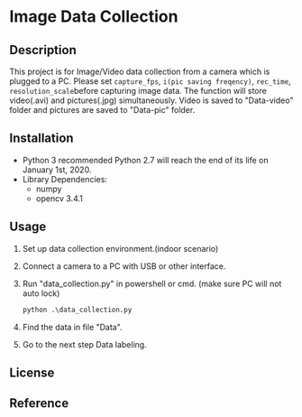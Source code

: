 # Image Data Collection

## Description

This project is for Image/Video data collection from a camera which is plugged to a PC.
Please set ```capture_fps```, ```i(pic saving freqency)```, ```rec_time```, ```resolution_scale```before capturing image data.
The function will store video(.avi) and pictures(.jpg) simultaneously.
Video is saved to "Data-video" folder and pictures are saved to "Data-pic" folder.

## Installation

* Python 3 recommended
    Python 2.7 will reach the end of its life on January 1st, 2020.
* Library Dependencies:
    * numpy
    * opencv 3.4.1

## Usage

1. Set up data collection environment.(indoor scenario)
2. Connect a camera to a PC with USB or other interface.
3. Run "data_collection.py" in powershell or cmd. (make sure PC will not auto lock)
    ```python
    python .\data_collection.py
    ```

4. Find the data in file "Data".
5. Go to the next step Data labeling.

## License

## Reference
